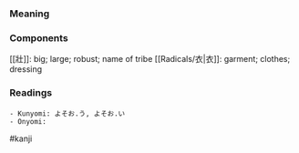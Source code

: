 ### Meaning



### Components

[[壯]]: big; large; robust; name of tribe [[Radicals/衣|衣]]: garment; clothes; dressing

### Readings

```
- Kunyomi: よそお.う, よそお.い
- Onyomi: 
```

#kanji